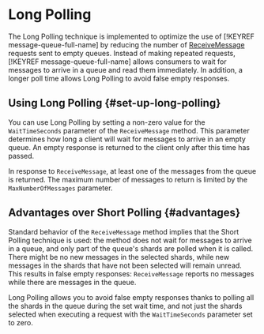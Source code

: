 # Long Polling

The Long Polling technique is implemented to optimize the use of [!KEYREF message-queue-full-name] by reducing the number of [ReceiveMessage](../api-ref/message/ReceiveMessage.md) requests sent to empty queues. Instead of making repeated requests, [!KEYREF message-queue-full-name] allows consumers to wait for messages to arrive in a queue and read them immediately. In addition, a longer poll time allows Long Polling to avoid false empty responses.

## Using Long Polling {#set-up-long-polling}

You can use Long Polling by setting a non-zero value for the `WaitTimeSeconds` parameter of the `ReceiveMessage` method. This parameter determines how long a client will wait for messages to arrive in an empty queue. An empty response is returned to the client only after this time has passed.

In response to `ReceiveMessage`, at least one of the messages from the queue is returned. The maximum number of messages to return is limited by the `MaxNumberOfMessages` parameter.

## Advantages over Short Polling {#advantages}

Standard behavior of the `ReceiveMessage` method implies that the Short Polling technique is used: the method does not wait for messages to arrive in a queue, and only part of the queue's shards are polled when it is called. There might be no new messages in the selected shards, while new messages in the shards that have not been selected will remain unread. This results in false empty responses: `ReceiveMessage` reports no messages while there are messages in the queue.

Long Polling allows you to avoid false empty responses thanks to polling all the shards in the queue during the set wait time, and not just the shards selected when executing a request with the `WaitTimeSeconds` parameter set to zero.

